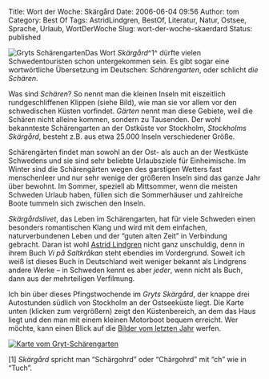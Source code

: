 Title: Wort der Woche: Skärgård
Date: 2006-06-04 09:56
Author: tom
Category: Best Of
Tags: AstridLindgren, BestOf, Literatur, Natur, Ostsee, Sprache, Urlaub, WortDerWoche
Slug: wort-der-woche-skaerdard
Status: published

![Gryts Schärengarten](/pic/scharen2.jpg)Das Wort *Skärgård*^1^ dürfte
vielen Schwedentouristen schon untergekommen sein. Es gibt sogar eine
wortwörtliche Übersetzung im Deutschen: *Schärengarten*, oder schlicht
*die Schären*.

Was sind *Schären*? So nennt man die kleinen Inseln mit eiszeitlich
rundgeschliffenen Klippen (siehe Bild), wie man sie vor allem vor den
schwedischen Küsten vorfindet. *Gärten* nennt man diese Gebiete, weil
die Schären nicht alleine kommen, sondern zu Tausenden. Der wohl
bekannteste Schärengarten an der Ostküste vor Stockholm, *Stockholms
Skärgård*, besteht z.B. aus etwa 25.000 Inseln verschiedener Größe.

Schärengärten findet man sowohl an der Ost- als auch an der Westküste
Schwedens und sie sind sehr beliebte Urlaubsziele für Einheimische. Im
Winter sind die Schärengärten wegen des garstigen Wetters fast
menschenleer und nur sehr wenige der größeren Inseln sind das ganze Jahr
über bewohnt. Im Sommer, speziell ab Mittsommer, wenn die meisten
Schweden Urlaub haben, füllen sich die Sommerhäuser und zahlreiche Boote
tummeln sich zwischen den Inseln.

*Skärgårdslivet*, das Leben im Schärengarten, hat für viele Schweden
einen besonders romantischen Klang und wird mit dem einfachen,
naturverbundenen Leben und der “guten alten Zeit” in Verbindung
gebracht. Daran ist wohl [Astrid
Lindgren](http://de.wikipedia.org/wiki/Astrid_Lindgren) nicht ganz
unschuldig, denn in ihrem Buch *Vi på Saltkråkan* steht ebendies im
Vordergrund. Soweit ich weiß ist dieses Buch in Deutschland weit weniger
bekannt als Lindgrens andere Werke – in Schweden kennt es aber *jeder*,
wenn nicht als Buch, dann aus der mehrteiligen Verfilmung.

Ich bin über dieses Pfingstwochende im *Gryts Skärgård*, der knappe drei
Autostunden südlich von Stockholm an der Ostseeküste liegt. Die Karte
unten (klicken zum vergrößern) zeigt den Küstenbereich, an dem das Haus
liegt und den man mit einem kleinen Motorboot bequem erreicht. Wer
möchte, kann einen Blick auf die [Bilder vom letzten
Jahr](http://thomasmarquart.net/gallery/GrytJul05/) werfen.

[![Karte vom
Gryt-Schärengarten](http://www.fiket.de/pic/gryt-karta.jpg "Karte vom Gryt-Schärengarten")](http://thomasmarquart.net/gallery/gryt-jun-04/gryt-karta.jpg)

[1] *Skärgård* spricht man “Schärgohrd” oder “Chärgohrd” mit “ch” wie in
“Tuch”.

